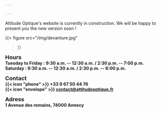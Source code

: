 ```yaml
---

---
```


Attitude Optique's website is currently in construction.
We will be happy to present you the new version soon ! 


{{< figure
    src="/img/devanture.jpg"
>}}

<font size="4">**Hours**</font>  
**Tuesday to Friday : 9:30 a.m. -- 12:30 a.m. / 2:30 p.m. -- 7:00 p.m.**  
**Saturday : 9:30 a.m. -- 12:30 a.m. / 2:30 p.m. -- 6:00 p.m.**

<font size="4">**Contact**</font>  
**{{< icon "phone" >}} +33 9 67 50 44 76**  
**{{< icon "envelope" >}} contact@attitudeoptique.fr**

<font size="4">**Adress**</font>  
**1 Avenue des romains, 74000 Annecy**









